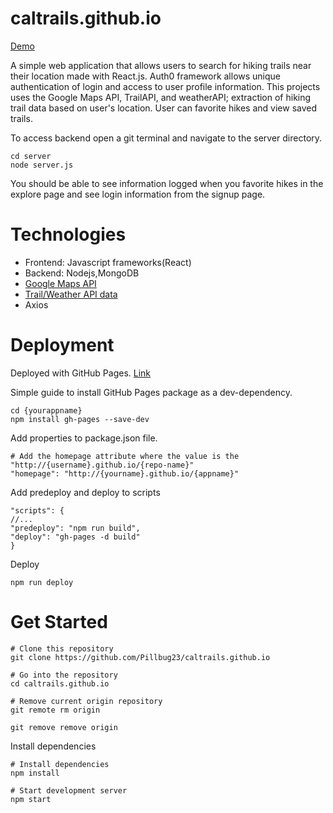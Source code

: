 # caltrails.github.io

[Demo](https://pillbug23.github.io/caltrails.github.io/)

A simple web application that allows users to search for hiking trails near their location made with React.js. Auth0 framework allows unique authentication of login and access to user profile information. This projects uses the Google Maps API, TrailAPI, and weatherAPI; extraction of hiking trail data based on user's location. User can favorite hikes and view saved trails.

To access backend open a git terminal and navigate to the server directory.

```
cd server
node server.js
```

You should be able to see information logged when you favorite hikes in the explore page and see login information from the signup page.

# Technologies

- Frontend: Javascript frameworks(React)
- Backend: Nodejs,MongoDB
- [Google Maps API](https://www.npmjs.com/package/google-map-react)
- [Trail/Weather API data](https://rapidapi.com/)
- Axios

# Deployment

Deployed with GitHub Pages. [Link](https://dev.to/yuribenjamin/how-to-deploy-react-app-in-github-pages-2a1f)

Simple guide to install GitHub Pages package as a dev-dependency.

```
cd {yourappname}
npm install gh-pages --save-dev
```

Add properties to package.json file.

```
# Add the homepage attribute where the value is the "http://{username}.github.io/{repo-name}"
"homepage": "http://{yourname}.github.io/{appname}"
```

Add predeploy and deploy to scripts

```
"scripts": {
//...
"predeploy": "npm run build",
"deploy": "gh-pages -d build"
}
```

Deploy

```
npm run deploy
```

# Get Started

```
# Clone this repository
git clone https://github.com/Pillbug23/caltrails.github.io

# Go into the repository
cd caltrails.github.io

# Remove current origin repository
git remote rm origin

git remove remove origin

```

Install dependencies

```
# Install dependencies
npm install

# Start development server
npm start
```
